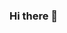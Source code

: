 ### Hi there 👋

<!--
**yasinkckk/yasinkckk** is a ✨ _special_ ✨ repository because its `README.md` (this file) appears on your GitHub profile.

Here are some ideas to get you started:
Hi! I'm Yasin.

- 🔭 I’m currently working on ...
- 🌱 I’m currently learning ...
- 👯 I’m looking to collaborate on ...
- 🤔 I’m looking for help with ...
- 💬 Ask me about ...
- 📫 How to reach me: ...
- 😄 Pronouns: ...
- ⚡ Fun fact: ...
-->
